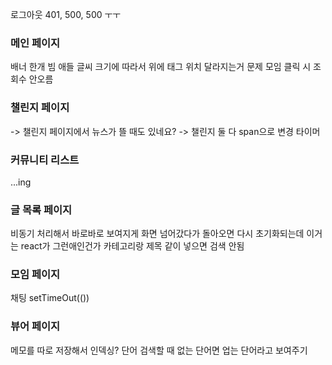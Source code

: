 로그아웃 401, 500, 500 ㅜㅜ 

### 메인 페이지
배너 한개 빔
애들 글씨 크기에 따라서 위에 태그 위치 달라지는거 문제
모임 클릭 시 조회수 안오름 

### 챌린지 페이지 
-> 챌린지 페이지에서 뉴스가 뜰 때도 있네요?
-> 챌린지 둘 다 span으로 변경 
타이머  

### 커뮤니티 리스트
...ing

### 글 목록 페이지
비동기 처리해서 바로바로 보여지게 
화면 넘어갔다가 돌아오면 다시 초기화되는데 이거는 react가 그런애인건가
카테고리랑 제목 같이 넣으면 검색 안됨 

### 모임 페이지
채팅 setTimeOut(())

### 뷰어 페이지
메모를 따로 저장해서 인덱싱? 
단어 검색할 때 없는 단어면 업는 단어라고 보여주기 